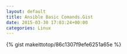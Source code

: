```yaml
---
layout: default                                                                                                              
title: Ansible Basic Comands.Gist                                                                                                                       
date: 2015-03-30 17:03:24+00:00                                                                                                                        
categories: Linux                                                                                                                
---                                                                                                                              
```


{% gist makeittotop/86c1307f9efe6251a65e %}                                                                                                           

